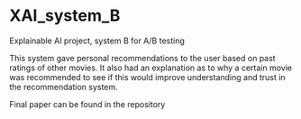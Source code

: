 # XAI_system_B
Explainable AI project, system B for A/B testing

This system gave personal recommendations to the user based on past ratings of other movies. It also had an explanation as to why a certain movie was recommended to see if this would improve understanding and trust in the recommendation system.

Final paper can be found in the repository 
